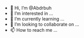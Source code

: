 - 👋 Hi, I’m @Abdrbuh
- 👀 I’m interested in ...
- 🌱 I’m currently learning ...
- 💞️ I’m looking to collaborate on ...
- 📫 How to reach me ...

<!---
Abdrbuh/Abdrbuh is a ✨ special ✨ repository because its `README.md` (this file) appears on your GitHub profile.
You can click the Preview link to take a look at your changes.
--->

